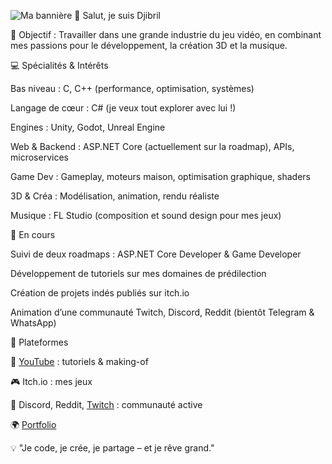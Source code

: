 ![Ma bannière](https://github.com/gamehooperstudio/gamehooperstudio/blob/main/bani%C3%A8re.png)
👋 Salut, je suis Djibril

🎯 Objectif : Travailler dans une grande industrie du jeu vidéo, en combinant mes passions pour le développement, la création 3D et la musique.

💻 Spécialités & Intérêts

Bas niveau : C, C++ (performance, optimisation, systèmes)

Langage de cœur : C# (je veux tout explorer avec lui !)

Engines : Unity, Godot, Unreal Engine

Web & Backend : ASP.NET Core (actuellement sur la roadmap), APIs, microservices

Game Dev : Gameplay, moteurs maison, optimisation graphique, shaders

3D & Créa : Modélisation, animation, rendu réaliste

Musique : FL Studio (composition et sound design pour mes jeux)

🚀 En cours

Suivi de deux roadmaps : ASP.NET Core Developer & Game Developer

Développement de tutoriels sur mes domaines de prédilection

Création de projets indés publiés sur itch.io

Animation d’une communauté Twitch, Discord, Reddit (bientôt Telegram & WhatsApp)

📢 Plateformes

🎥 [YouTube](https://www.youtube.com/@Djibril-h2r) : tutoriels & making-of

🎮 Itch.io : mes jeux

💬 Discord, Reddit, [Twitch](https://www.twitch.tv/gamehooper_studio) : communauté active

🌍 [Portfolio](https://sites.google.com/view/gamehooper?usp=sharing)

💡 "Je code, je crée, je partage – et je rêve grand."
